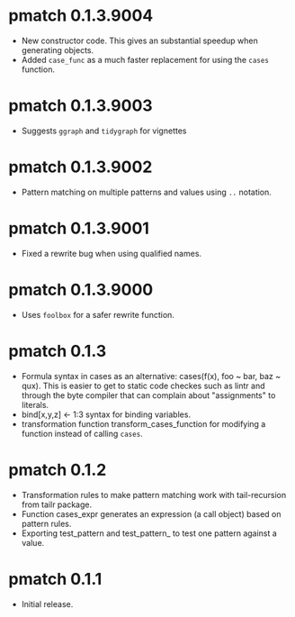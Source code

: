 # pmatch 0.1.3.9004

 * New constructor code. This gives an substantial speedup when generating objects.
 * Added `case_func` as a much faster replacement for using the `cases` function. 

# pmatch 0.1.3.9003

 * Suggests `ggraph` and `tidygraph` for vignettes

# pmatch 0.1.3.9002

 * Pattern matching on multiple patterns and values using
   `..` notation.

# pmatch 0.1.3.9001

 * Fixed a rewrite bug when using qualified names.

# pmatch 0.1.3.9000

 * Uses `foolbox` for a safer rewrite function.



# pmatch 0.1.3

 * Formula syntax in cases as an alternative: cases(f(x), foo ~ bar, baz ~ qux).
   This is easier to get to static code checkes such as lintr and through the
   byte compiler that can complain about "assignments" to literals.
 * bind[x,y,z] <- 1:3 syntax for binding variables.
 * transformation function transform_cases_function for modifying a function
   instead of calling `cases`.
 

# pmatch 0.1.2

 * Transformation rules to make pattern matching work with tail-recursion from tailr package.
 * Function cases_expr generates an expression (a call object) based on pattern rules.
 * Exporting test_pattern and test_pattern_ to test one pattern against a value.

# pmatch 0.1.1

 * Initial release.

